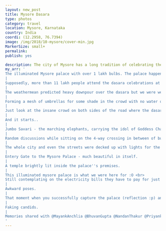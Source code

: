```yaml
---
layout: new_post
title: Mysore Dasara
type: photos
category: travel
location: Mysore, Karnataka
country: India
coordi: (12.2958, 76.7394)
image: /img/2018/10-mysore/cover-min.jpg 
MarkerSize: small+ 
permalink: 
publish: yes

description: The city of Mysore has a long tradition of celebrating the Dasara festival with grandeur and pomp to mark the festival. The fact that we were just about 150km away in Banagalore, it would have been a sin to miss this.
my_arr: '
The illuminated Mysore palace with over 1 lakh bulbs. The palace happens to be the second most visited monument in India after the Taj.
|
Supposedly, more than 11 lakh people attend the dasara celebrations at mysore.
|
The weathermean predicted heavy downpour over the dasara but we were welcomed with scorthing heat. Thankfully, preparing for rains, we brought umbrellas which help against the sun too :) 
|
Forming a mesh of umbrellas for some shade in the crowd with no water or space to properly stand.
|
Just look at the insane crowd on both sides of the road where the dasara parade is supposed to happen.
|
And it starts..
|
Jumbo Savari - the marching elephants, carrying the idol of Goddess Chamundeshwari - reportedly attended by over 5 lakh people.
|
Random discussions while sitting on the 4-way crossing in between of busy mysuru roads?
|
The whole city and even the streets were decked up with lights for the celebrations.
|
Entery Gate to the Mysore Palace - much beautiful in itself.
|
A temple brightly lit inside the palace''s premises.
|
This illuminated mysore palace is what we were here for :O <br>
Still contemplating on the electricity bills they have to pay for just this single day.
|
Awkward poses.
|
That moment when you successfully capture the palace (reflection :p) and feel like a king yourself. Lulz. 
|
Faking candids.
|
Memories shared with @MayankAnchlia @BhuvanGupta @NandanThakur @PriyankLodha @AnkitKumar
'
---
```

<!-- http://compressjpeg.com -->
<!-- http://compressimage.toolur.com/ 1024, 400-->
